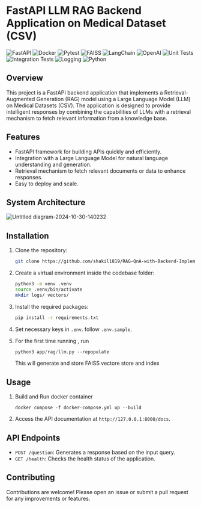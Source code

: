 # FastAPI LLM RAG Backend Application on Medical Dataset (CSV)
![FastAPI](https://img.shields.io/badge/FastAPI-005571?style=for-the-badge&logo=fastapi)
![Docker](https://img.shields.io/badge/Docker-2496ED?style=for-the-badge&logo=docker&logoColor=white)
![Pytest](https://img.shields.io/badge/pytest-0A9EDC?style=for-the-badge&logo=pytest)
![FAISS](https://img.shields.io/badge/FAISS-0066CC?style=for-the-badge&logo=facebook)
![LangChain](https://img.shields.io/badge/LangChain-2563EB?style=for-the-badge)
![OpenAI](https://img.shields.io/badge/OpenAI-412991?style=for-the-badge&logo=openai)
![Unit Tests](https://img.shields.io/badge/Tests-Unit%20Tests-6DA55F?style=for-the-badge&logo=pytest)
![Integration Tests](https://img.shields.io/badge/Tests-Integration%20Tests-6DA55F?style=for-the-badge&logo=pytest)
![Logging](https://img.shields.io/badge/Logging-Active-4B8BBE?style=for-the-badge&logo=python)
![Python](https://img.shields.io/badge/Python-3.8%2B-3776AB?style=for-the-badge&logo=python)



## Overview
This project is a FastAPI backend application that implements a Retrieval-Augmented Generation (RAG) model using a Large Language Model (LLM) on Medical Datasets (CSV). The application is designed to provide intelligent responses by combining the capabilities of LLMs with a retrieval mechanism to fetch relevant information from a knowledge base.

## Features
- FastAPI framework for building APIs quickly and efficiently.
- Integration with a Large Language Model for natural language understanding and generation.
- Retrieval mechanism to fetch relevant documents or data to enhance responses.
- Easy to deploy and scale.

## System Architecture
![Untitled diagram-2024-10-30-140232](https://github.com/user-attachments/assets/e9179dd7-5aa1-4151-89ee-083e504fedb7)

## Installation
1. Clone the repository:
   ```bash
   git clone https://github.com/shakil1819/RAG-QnA-with-Backend-Implementation--Medical-Dataset-.git
   ```

2. Create a virtual environment inside the codebase folder:
   ```bash
   python3 -m venv .venv
   source .venv/bin/activate
   mkdir logs/ vectors/
   ```

3. Install the required packages:
   ```bash
   pip install -r requirements.txt
   ```
4. Set necessary keys in `.env`. follow `.env.sample`.
5. For the first time running , run
   ```python
   python3 app/rag/llm.py --repopulate
   ```
   This will generate and store FAISS vectore store and index
## Usage
1. Build and Run docker container
   ```
   docker compose -f docker-compose.yml up --build
   ```

3. Access the API documentation at `http://127.0.0.1:8000/docs`.

## API Endpoints
- `POST /question`: Generates a response based on the input query.
- `GET /health`: Checks the health status of the application.

## Contributing
Contributions are welcome! Please open an issue or submit a pull request for any improvements or features.

